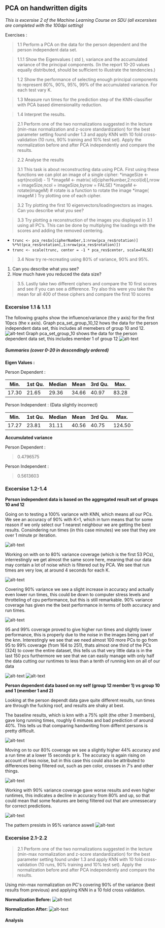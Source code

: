 ## PCA on handwritten digits
_This is excersise 2 of the Machine Learning Course on SDU (all excersises are completed with the 100dpi setting)_

Exercises :
> 1.1 Perform a PCA on the data for the person dependent and the person independent data set. 

> 1.1.1 Show the Eigenvalues ( std ), variance and the accumulated variance of the principal components. (In the report 10-20 values equally distributed, should be sufficient to illustrate the tendencies.) 

> 1.2 Show the performance of selecting enough principal components to represent 80%, 90%, 95%, 99% of the accumulated variance. For each test vary K.

> 1.3 Measure run times for the prediction step of the KNN-classifier with PCA based dimensionality reduction.

> 1.4 Interpret the results.

> 2.1 Perform one of the two normalizations suggested in the lecture (min-max normalization and z-score standardization) for the best parameter setting found under 1.3 and apply KNN with 10 fold cross-validation (10 runs, 90% training and 10% test set). Apply the normalization before and after PCA independently and compare the results.

> 2.2 Analyse the results

> 3.1 This task is about reconstructing data using PCA. First using these functions we can plot an image of a single cipher:
*imageSize <- sqrt(ncol(id) - 1)
*imageM <- matrix( id[cipherNumber,2:ncol(id)],nrow = imageSize,ncol = imageSize,byrow = FALSE)
*imageM <- rotate(imageM) # rotate is a function to rotate the image
*image( imageM )
Try plotting one of each cipher.

> 3.2 Try plotting the first 10 eigenvectors/loadingvectors as images. Can you describe what you see?

> 3.3 Try plotting a reconstruction of the images you displayed in 3.1 using all PC’s. This can be done by multiplying the loadings with the scores and adding the removed centering.
* ```trunc <- pca_res$x[cipherNumber,1:nrow(pca_res$rotation)] %*%t(pca_res$rotation[,1:nrow(pca_res$rotation)])```
* ```trunc <- scale(trunc, center = -1 * pca_res$center, scale=FALSE)```

>3.4 Now try re-recreating using 80% of variance, 90% and 95%.
  1. Can you describe what you see?
  2. How much have you reduced the data size?
  
>3.5. Lastly take two different ciphers and compare the 10 first scores and see if you can see a difference. Try also this were you take the mean for all 400 of these ciphers and compare the first 10 scores

### Excersise 1.1 & 1.1.1
The following graphs show the influence/variance (the y axis) for the first 10pcs (the x axis).
Graph pca_set_group_10_12 hows the data for the person independent data set, this includes all memebers of group 10 and 12.
![alt-text](https://github.com/LennartOlsen/pca-digits/blob/master/images/pca_set_pid.png "graph")
Graph pca_set_group_10 shows the data for the person dependent data set, this includes member 1 of group 12
![alt-text](https://github.com/LennartOlsen/pca-digits/blob/master/images/pca_set_pd.png "graph")

##### Summaries (cover 0-20 in descendingly ordered)
**Eigen Values :**

Person Dependent :

|Min.     |1st Qu.  |Median   |Mean     |3rd Qu.  |Max.     |
|---------|---------|---------|---------|---------|---------|
|17.30    |21.65    |29.36    |34.66    |40.97    |83.28    |

Person Independent : (Data slightly incorrect)

|Min.     |1st Qu.  |Median   |Mean     |3rd Qu.  |Max.     |
|---------|---------|---------|---------|---------|---------|
|17.27    |23.81    |31.11    |40.56    |40.75    |124.50   | 

**Accumulated variance**

Person Dependent :
> 0.4796575

Person Independent :
> 0.5613603

### Excersise 1.2-1.4
**Person independent data is based on the aggregated result set of groups 10 and 12**

Going on to testing a 100% variance with KNN, which means all our PCs. 
We see an accuracy of 90% with K=1, which in turn means that for some reason if we only select our 1 nearest neighbour we are getting the best results.
Consindering run times (in this case minutes) we see that they are over 1 minute pr iteration.

![alt-text](https://github.com/LennartOlsen/pca-digits/blob/master/images/knn-100-pid.png "graph")

Working on with on to 80% variance coverage (which is the first 53 PCs), interrestingly we get almost the same score here, meaning that our data may contain a lot of noise which is filtered out by PCA.
We see that run times are very low, at around 4 seconds for each K.

![alt-text](https://github.com/LennartOlsen/pca-digits/blob/master/images/knn-80-pid.png "graph")

Covering 90% variance we see a slight increase in accuracy and actually even lower run times, this could be down to computer stress levels and throtteling of cpu performance, but this is still remarkable.
90% variance coverage has given me the best performance in terms of both accuracy and run times.

![alt-text](https://github.com/LennartOlsen/pca-digits/blob/master/images/knn-90-pid.png "graph")

95 and 99% coverage proved to give higher run times and slightly lower performance, this is properly due to the noise in the images being part of the knn. Interestingly we see that we need almost 100 more PCs to go from 95 to 99% coverage (from 164 to 251), thats almost one third of the PCs (324) to cover the entire dataset, this tells us that very little data is in the last 150 pcs furthermore we see that we can easily manage with only half the data cutting our runtimes to less than a tenth of running knn on all of our data

![alt-text](https://github.com/LennartOlsen/pca-digits/blob/master/images/knn-95-pid.png "graph")
![alt-text](https://github.com/LennartOlsen/pca-digits/blob/master/images/knn-99-pid.png "graph")


**Person dependent data based on my self (group 12 member 1) vs group 10 and 1 (member 1 and 2)**

Looking at the person dependt data gave quite different results, run times are through the fucking roof, and results are shaky at best.

The baseline results, which is knn with a 75% split (the other 3 members), gave long running times, roughly 6 minutes and bad prediction of around 40%.
This tells us that comparing handwriting from differnt persons is pretty difficult.

![alt-text](https://github.com/LennartOlsen/pca-digits/blob/master/images/knn-baseline-pd.png "graph")

Moving on to our 80% coverage we see a slightly higher 44% accuracy and a run time at a lower 15 seconds pr k.
The accuracy is again rising on account of less noise, but in this case this could also be attributed to differences being filtered out, such as pen color, crosses in 7's and other things.

![alt-text](https://github.com/LennartOlsen/pca-digits/blob/master/images/knn-80-pd.png "graph")

Working with 90% variance coverage gave worse results and even higher runtimes, this indicates a decline in accuracy from 80% and up, so that could mean that some features are being filtered out that are unnessecary for correct predictions.

![alt-text](https://github.com/LennartOlsen/pca-digits/blob/master/images/knn-90-pd.png "graph")

The pattern presists in 95% variance aswell
![alt-text](https://github.com/LennartOlsen/pca-digits/blob/master/images/knn-95-pd.png "graph")

### Excersise 2.1-2.2

> 2.1 Perform one of the two normalizations suggested in the lecture (min-max normalization and z-score standardization) for the best parameter setting found under 1.3 and apply KNN with 10 fold cross-validation (10 runs, 90% training and 10% test set). Apply the normalization before and after PCA independently and compare the results.

Using min-max normalization on PC's covering 90% of the variance (best results from previous) and applying KNN in a 10 fold cross validation.

**Normalization Before:**
![alt-text](https://github.com/LennartOlsen/pca-digits/blob/master/images/cross-knn-90-before.png "graph")

**Normalization After:**
![alt-text](https://github.com/LennartOlsen/pca-digits/blob/master/images/cross-knn-90-after.png "graph")

#### Analysis

